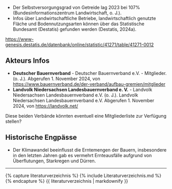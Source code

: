 - Der Selbstversorgungsgrad von Getreide lag 2023 bei 107%
  (Bundesinformationszentrum Landwirtschaft, o. J.).
- Infos über Landwirtschaftliche Betriebe, landwirtschaftlich genutzte
  Fläche und Bodennutzungsarten können über das Statistische Bundesamt
  (Destatis) gefunden werden (Destatis, 2024a).

<https://www-genesis.destatis.de/datenbank/online/statistic/41271/table/41271-0012>

## Akteurs Infos

- **Deutscher Bauernverband** - Deutscher Bauernverband e.V. -
  Mitglieder. (o. J.). Abgerufen 1. November 2024, von
  <https://www.bauernverband.de/der-verband/aufbau-gremien/mitglieder>
- **Landvolk Niedersachsen Landesbauernverband e. V.** - Landvolk
  Niedersachsen Landesbauernverband e.V. (o. J.). Landvolk
  Niedersachsen Landesbauernverband e.V. Abgerufen 1. November 2024,
  von <https://landvolk.net/>

Diese beiden Verbände könnten eventuell eine Mitgliederliste zur
Verfügung stellen?

## Historische Engpässe

- Der Klimawandel beeinflusst die Erntemengen der Bauern, insbesondere
  in den letzten Jahren gab es vermehrt Ernteausfälle aufgrund von
  Überflutungen, Starkregen und Dürren.

---

{% capture literaturverzeichnis %}
{% include Literaturverzeichnis.md %}
{% endcapture %}
{{ literaturverzeichnis | markdownify }}
